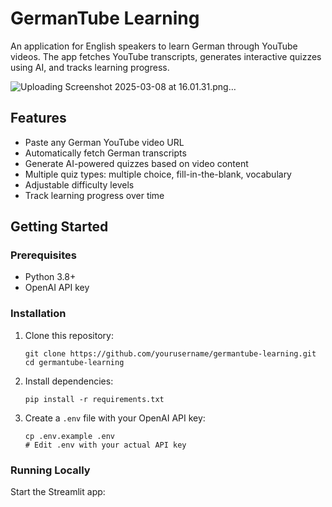 

# GermanTube Learning

An application for English speakers to learn German through YouTube videos. The app fetches YouTube transcripts, generates interactive quizzes using AI, and tracks learning progress.

![Uploading Screenshot 2025-03-08 at 16.01.31.png…]()


## Features

- Paste any German YouTube video URL
- Automatically fetch German transcripts
- Generate AI-powered quizzes based on video content
- Multiple quiz types: multiple choice, fill-in-the-blank, vocabulary
- Adjustable difficulty levels
- Track learning progress over time

## Getting Started

### Prerequisites

- Python 3.8+
- OpenAI API key

### Installation

1. Clone this repository:
   ```
   git clone https://github.com/yourusername/germantube-learning.git
   cd germantube-learning
   ```

2. Install dependencies:
   ```
   pip install -r requirements.txt
   ```

3. Create a `.env` file with your OpenAI API key:
   ```
   cp .env.example .env
   # Edit .env with your actual API key
   ```

### Running Locally

Start the Streamlit app: 
